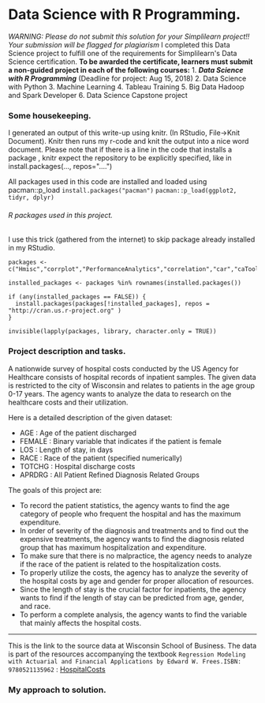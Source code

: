 # Data Science with R Programming.
_WARNING: Please do not submit this solution for your Simplilearn project!! Your submission will be flagged for plagiarism_
I completed this Data Science project to fulfill one of the requirements for Simplilearn's Data Science certification.
**To be awarded the certificate, learners must submit a non-guided project in each of the following courses:**
    1. **_Data Science with R Programming_** (Deadline for project: Aug 15, 2018)
    2. Data Science with Python
    3. Machine Learning
    4. Tableau Training
    5. Big Data Hadoop and Spark Developer
    6. Data Science Capstone project
### Some housekeeping.
I generated an output of this write-up using knitr. (In RStudio, File->Knit Document). Knitr then runs my r-code and knit the output into a nice word document. Please note that if there is a line in the code that installs a package , knitr expect the repository to be explicitly specified, like in install.packages(..., repos="....")

All packages used in this code are installed and loaded using pacman::p_load
`install.packages("pacman")`
`pacman::p_load(ggplot2, tidyr, dplyr)`

###### R packages used in this project.

I use this trick (gathered from the internet) to skip package already installed in my RStudio.

```R-programming
packages <- c("Hmisc","corrplot","PerformanceAnalytics","correlation","car","caTools")

installed_packages <- packages %in% rownames(installed.packages())

if (any(installed_packages == FALSE)) {
  install.packages(packages[!installed_packages], repos = "http://cran.us.r-project.org" )
}

invisible(lapply(packages, library, character.only = TRUE))
```

### Project description and tasks.

A nationwide survey of hospital costs conducted by the US Agency for Healthcare
consists of hospital records of inpatient samples. The given data is restricted to
the city of Wisconsin and relates to patients in the age group 0-17 years. The
agency wants to analyze the data to research on the healthcare costs and their
utilization.

Here is a detailed description of the given dataset:
* AGE : Age of the patient discharged
* FEMALE : Binary variable that indicates if the patient is female
* LOS : Length of stay, in days
* RACE : Race of the patient (specified numerically)
* TOTCHG : Hospital discharge costs
* APRDRG : All Patient Refined Diagnosis Related Groups

The goals of this project are:
- To record the patient statistics, the agency wants to find the age category
of people who frequent the hospital and has the maximum expenditure.
- In order of severity of the diagnosis and treatments and to find out the
expensive treatments, the agency wants to find the diagnosis related group
that has maximum hospitalization and expenditure.
- To make sure that there is no malpractice, the agency needs to analyze if
the race of the patient is related to the hospitalization costs.
- To properly utilize the costs, the agency has to analyze the severity of the
hospital costs by age and gender for proper allocation of resources.
- Since the length of stay is the crucial factor for inpatients, the agency wants
to find if the length of stay can be predicted from age, gender, and race.
- To perform a complete analysis, the agency wants to find the variable that
mainly affects the hospital costs.

---
This is the link to the source data at Wisconsin School of Business. The data is part of the resources accompanying the textbook ```Regression Modeling with Actuarial and Financial Applications by Edward W. Frees.ISBN: 9780521135962```  : [HospitalCosts](https://instruction.bus.wisc.edu/jfrees/jfreesbooks/Regression%20Modeling/BookWebDec2010/CSVData/HospitalCosts.csv)

### My approach to solution.
